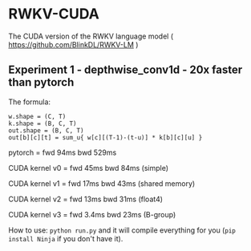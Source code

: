 # RWKV-CUDA
The CUDA version of the RWKV language model ( https://github.com/BlinkDL/RWKV-LM )

## Experiment 1 - depthwise_conv1d - 20x faster than pytorch

The formula:
```
w.shape = (C, T)
k.shape = (B, C, T)
out.shape = (B, C, T)
out[b][c][t] = sum_u{ w[c][(T-1)-(t-u)] * k[b][c][u] }
```

pytorch = fwd 94ms bwd 529ms

CUDA kernel v0 = fwd 45ms bwd 84ms (simple)

CUDA kernel v1 = fwd 17ms bwd 43ms (shared memory)

CUDA kernel v2 = fwd 13ms bwd 31ms (float4)

CUDA kernel v3 = fwd 3.4ms bwd 23ms (B-group)

How to use: ```python run.py``` and it will compile everything for you (```pip install Ninja``` if you don't have it).
